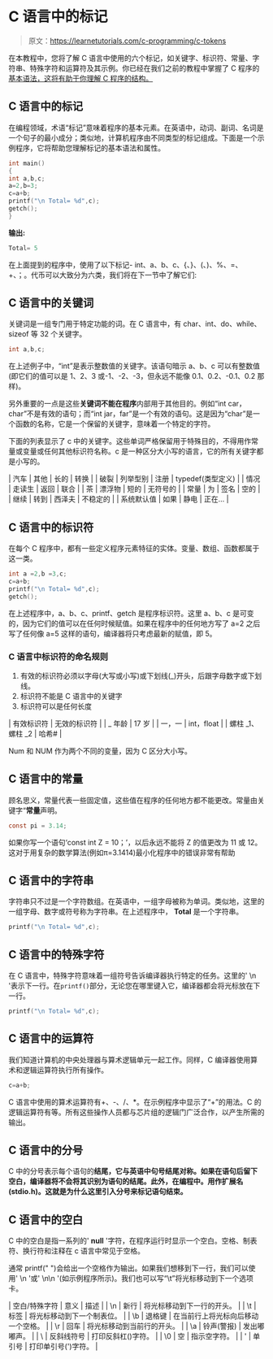 # C 语言中的标记

> 原文：<https://learnetutorials.com/c-programming/c-tokens>

在本教程中，您将了解 C 语言中使用的六个标记，如关键字、标识符、常量、字符串、特殊字符和运算符及其示例。你已经在我们之前的教程中掌握了 C 程序的[基本语法，这将有助于你理解 C 程序的结构。](../c-programming/c-basic-syntax)

## C 语言中的标记

在编程领域，术语“标记”意味着程序的基本元素。在英语中，动词、副词、名词是一个句子的最小成分；类似地，计算机程序由不同类型的标记组成。下面是一个示例程序，它将帮助您理解标记的基本语法和属性。

```c
int main()
{
int a,b,c;
a=2,b=3;
c=a+b;
printf("\n Total= %d",c); 
getch();
} 

```

**输出:**

```c
Total= 5 
```

在上面提到的程序中，使用了以下标记- int、a、b、c、{、}、(、)、%、=、+、；。代币可以大致分为六类，我们将在下一节中了解它们:

## C 语言中的关键词

关键词是一组专门用于特定功能的词。在 C 语言中，有 char、int、do、while、sizeof 等 32 个关键字。

```c
int a,b,c; 

```

在上述例子中，“int”是表示整数值的关键字。该语句暗示 a、b、c 可以有整数值(即它们的值可以是 1、2、3 或-1、-2、-3，但永远不能像 0.1、0.2、-0.1、0.2 那样)。

另外重要的一点是这些**关键词不能在程序**内部用于其他目的。例如“int car，char”不是有效的语句；而“int jar，far”是一个有效的语句。这是因为“char”是一个函数的名称，它是一个保留的关键字，意味着一个特定的字符。

下面的列表显示了 c 中的关键字。这些单词严格保留用于特殊目的，不得用作常量或变量或任何其他标识符名称。c 是一种区分大小写的语言，它的所有关键字都是小写的。

| 汽车 | 其他 | 长的 | 转换 |
| 破裂 | 列举型别 | 注册 | typedef(类型定义) |
| 情况 | 走读生 | 返回 | 联合 |
| 茶 | 漂浮物 | 短的 | 无符号的 |
| 常量 | 为 | 签名 | 空的 |
| 继续 | 转到 | 西泽夫 | 不稳定的 |
| 系统默认值 | 如果 | 静电 | 正在… |

## C 语言中的标识符

在每个 C 程序中，都有一些定义程序元素特征的实体。变量、数组、函数都属于这一类。

```c
int a =2,b =3,c;
c=a+b;
printf("\n Total= %d",c); 
getch(); 

```

在上述程序中，a、b、c、printf、getch 是程序标识符。这里 a、b、c 是可变的，因为它们的值可以在任何时候赋值。如果在程序中的任何地方写了 a=2 之后写了任何像 a=5 这样的语句，编译器将只考虑最新的赋值，即 5。

### C 语言中标识符的命名规则

1.  有效的标识符必须以字母(大写或小写)或下划线(_)开头，后跟字母数字或下划线。
2.  标识符不能是 C 语言中的关键字
3.  标识符可以是任何长度

| 有效标识符 | 无效的标识符 |
| _ 年龄 | 17 岁 |
| 一，一 | int，float |
| 螺柱 _1、螺柱 _2 | 哈希# |

Num 和 NUM 作为两个不同的变量，因为 C 区分大小写。

## C 语言中的常量

顾名思义，常量代表一些固定值，这些值在程序的任何地方都不能更改。常量由关键字“**常量**声明。

```c
const pi = 3.14; 

```

如果你写一个语句‘const int Z = 10；’，以后永远不能将 Z 的值更改为 11 或 12。这对于用复杂的数学算法(例如π=3.1414)最小化程序中的错误非常有帮助

## C 语言中的字符串

字符串只不过是一个字符数组。在英语中，一组字母被称为单词。类似地，这里的一组字母、数字或符号称为字符串。在上述程序中， **Total** 是一个字符串。

```c
printf("\n Total= %d",c); 

```

## C 语言中的特殊字符

在 C 语言中，特殊字符意味着一组符号告诉编译器执行特定的任务。这里的' \n '表示下一行。在`printf()`部分，无论您在哪里键入它，编译器都会将光标放在下一行。

```c
printf("\n Total= %d",c); 

```

## C 语言中的运算符

我们知道计算机的中央处理器与算术逻辑单元一起工作。同样，C 编译器使用算术和逻辑运算符执行所有操作。

```c
c=a+b; 

```

C 语言中使用的算术运算符有+、-、/、*。在示例程序中显示了“+”的用法。C 的逻辑运算符有等。所有这些操作人员都与芯片组的逻辑门广泛合作，以产生所需的输出。

## C 语言中的分号

C 中的分号表示每个语句的**结尾，它与英语中句号结尾对称。如果在语句后留下空白，编译器将不会将其识别为语句的结尾。此外，在编程中。用作扩展名(stdio.h)。这就是为什么这里引入分号来标记语句结束。**

## C 语言中的空白

C 中的空白是指一系列的' **null** '字符，在程序运行时显示一个空白。空格、制表符、换行符和注释在 c 语言中常见于空格。

通常 printf(" ")会给出一个空格作为输出。如果我们想移到下一行，我们可以使用' \n '或' \n\n '(如示例程序所示)。我们也可以写“\t”将光标移动到下一个选项卡。

| 空白/特殊字符 | 意义 | 描述 |
| \n | 新行 | 将光标移动到下一行的开头。 |
| \t | 标签 | 将光标移动到下一个制表位。 |
| \b | 退格键 | 在当前行上将光标向后移动一个空格。 |
| \r | 回车 | 将光标移动到当前行的开头。 |
| \a | 铃声(警报) | 发出嘟嘟声。 |
| \\ | 反斜线符号 | 打印反斜杠(\)字符。 |
| \0 | 空 | 指示空字符。 |
| \' | 单引号 | 打印单引号(')字符。 |
